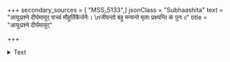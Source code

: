 +++
secondary_sources = [ "MSS_5133",]
jsonClass = "Subhaashita"
text = "आयुःप्रश्ने दीर्घमायुर् वाच्यं मौहूर्तिकैर्जनैः।  \nजीवन्तो बहु मन्यन्ते मृताः प्रक्ष्यन्ति कं पुनः॥"
title = "आयुःप्रश्ने दीर्घमायुर्"

+++

<details><summary>Text</summary>

आयुःप्रश्ने दीर्घमायुर् वाच्यं मौहूर्तिकैर्जनैः।  
जीवन्तो बहु मन्यन्ते मृताः प्रक्ष्यन्ति कं पुनः॥
</details>
